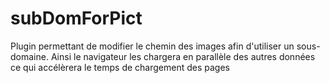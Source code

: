 # subDomForPict
Plugin permettant de modifier le chemin des images afin d'utiliser un sous-domaine. Ainsi le navigateur les chargera en parallèle des autres données ce qui accélèrera le temps de chargement des pages
